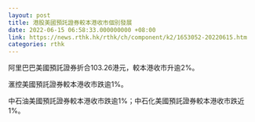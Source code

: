 ```yaml
---
layout: post
title: 港股美國預託證券較本港收市個別發展
date: 2022-06-15 06:58:33.000000000 +08:00
link: https://news.rthk.hk/rthk/ch/component/k2/1653052-20220615.htm
categories: rthk
---
```


阿里巴巴美國預託證券折合103.26港元，較本港收市升逾2%。

滙控美國預託證券較本港收市跌逾1%。

中石油美國預託證券較本港收市跌逾1%；中石化美國預託證券較本港收市跌近1%。
